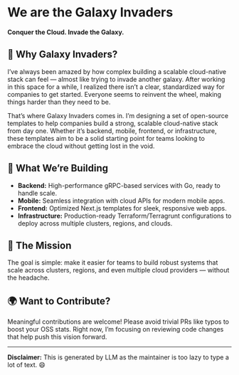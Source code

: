 # We are the Galaxy Invaders  

**Conquer the Cloud. Invade the Galaxy.**  

## 🌌 Why Galaxy Invaders?  

I’ve always been amazed by how complex building a scalable cloud-native stack can feel — almost like trying to invade another galaxy. After working in this space for a while, I realized there isn’t a clear, standardized way for companies to get started. Everyone seems to reinvent the wheel, making things harder than they need to be.  

That’s where Galaxy Invaders comes in. I’m designing a set of open-source templates to help companies build a strong, scalable cloud-native stack from day one. Whether it’s backend, mobile, frontend, or infrastructure, these templates aim to be a solid starting point for teams looking to embrace the cloud without getting lost in the void.  

## 🚀 What We’re Building  

- **Backend:** High-performance gRPC-based services with Go, ready to handle scale.  
- **Mobile:** Seamless integration with cloud APIs for modern mobile apps.  
- **Frontend:** Optimized Next.js templates for sleek, responsive web apps.  
- **Infrastructure:** Production-ready Terraform/Terragrunt configurations to deploy across multiple clusters, regions, and clouds.  

## 🌠 The Mission  

The goal is simple: make it easier for teams to build robust systems that scale across clusters, regions, and even multiple cloud providers — without the headache.  

## 🌍 Want to Contribute?  

Meaningful contributions are welcome! Please avoid trivial PRs like typos to boost your OSS stats. Right now, I’m focusing on reviewing code changes that help push this vision forward.  

---

**Disclaimer:** This is generated by LLM as the maintainer is too lazy to type a lot of text. 😄  

